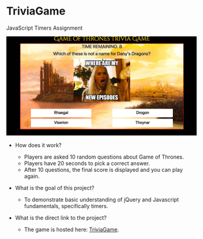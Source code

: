 # TriviaGame
JavaScript Timers Assignment

![Alt text](assets/images/triviascreenshot.jpg?raw=true "Trivia Screenshot")


- How does it work? 
  * Players are asked 10 random questions about Game of Thrones.
  * Players have 20 seconds to pick a correct answer.
  * After 10 questions, the final score is displayed and you can play again.

- What is the goal of this project?
  * To demonstrate basic understanding of jQuery and Javascript fundamentals, specifically timers. 
  
- What is the direct link to the project?
  * The game is hosted here: [TriviaGame](https://joseaphmankin.github.io/TriviaGame/).

  
